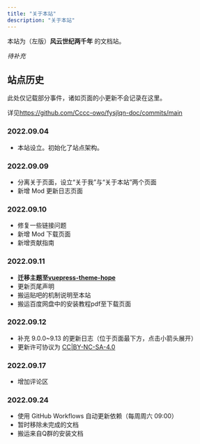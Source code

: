 ```yaml
---
title: "关于本站"
description: "关于本站"
---
```


本站为（左版）**风云世纪两千年** 的文档站。

*待补充*

## 站点历史

此处仅记载部分事件，诸如页面的小更新不会记录在这里。

详见<https://github.com/Cccc-owo/fysjlqn-doc/commits/main>

### 2022.09.04

- 本站设立。初始化了站点架构。

### 2022.09.09

- 分离关于页面，设立“关于我”与“关于本站”两个页面
- 新增 Mod 更新日志页面

### 2022.09.10

- 修复一些链接问题
- 新增 Mod 下载页面
- 新增贡献指南

### 2022.09.11

- **迁移主题至[vuepress-theme-hope](https://vuepress-theme-hope.github.io/v2/zh/)**
- 更新页尾声明
- 搬运贴吧的机制说明至本站
- 搬运百度网盘中的安装教程pdf至下载页面

### 2022.09.12

- 补充 9.0.0~9.13 的更新日志（位于页面最下方，点击小箭头展开）
- 更新许可协议为 [CC|BY-NC-SA-4.0](https://creativecommons.org/licenses/by-nc-sa/4.0/deed.zh)

### 2022.09.17

- 增加评论区

### 2022.09.24

- 使用 GitHub Workflows 自动更新依赖（每周周六 09:00）
- 暂时移除未完成的文档
- 搬运来自Q群的安装文档
